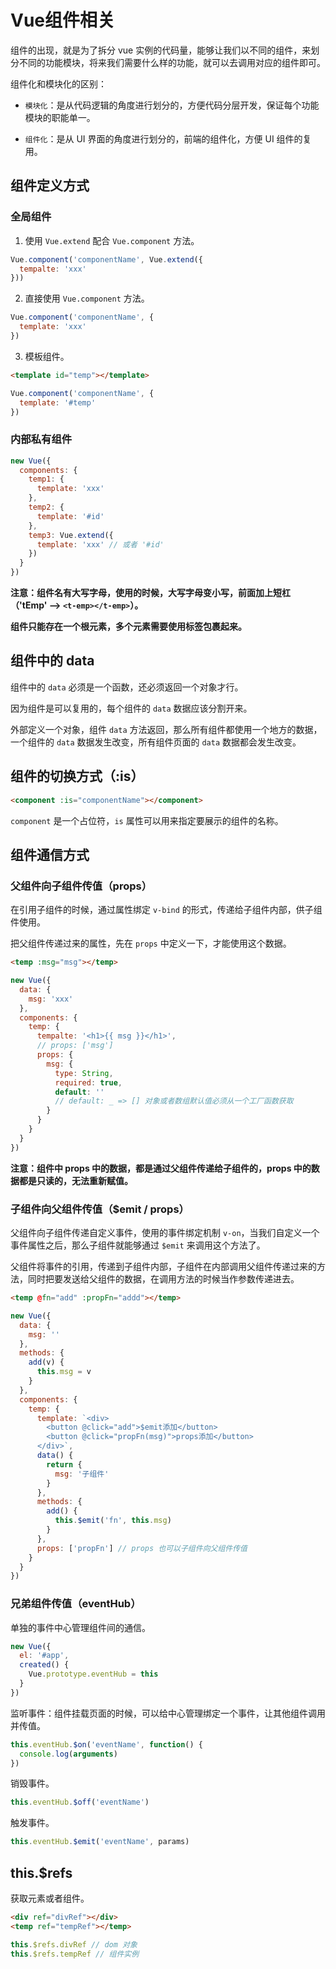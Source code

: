 # Vue组件相关

组件的出现，就是为了拆分 vue 实例的代码量，能够让我们以不同的组件，来划分不同的功能模块，将来我们需要什么样的功能，就可以去调用对应的组件即可。

组件化和模块化的区别：

- `模块化`：是从代码逻辑的角度进行划分的，方便代码分层开发，保证每个功能模块的职能单一。

- `组件化`：是从 UI 界面的角度进行划分的，前端的组件化，方便 UI 组件的复用。

## 组件定义方式

### 全局组件

1. 使用 `Vue.extend` 配合 `Vue.component` 方法。

```js
Vue.component('componentName', Vue.extend({
  tempalte: 'xxx'
}))
```

2. 直接使用 `Vue.component` 方法。

```js
Vue.component('componentName', {
  template: 'xxx'
})
```

3. 模板组件。

```html
<template id="temp"></template>
```

```js
Vue.component('componentName', {
  template: '#temp'
})
```

### 内部私有组件

```js
new Vue({
  components: {
    temp1: {
      template: 'xxx'
    },
    temp2: {
      template: '#id'
    },
    temp3: Vue.extend({
      template: 'xxx' // 或者 '#id'
    })
  }
})
```

**注意：组件名有大写字母，使用的时候，大写字母变小写，前面加上短杠（'tEmp' --> `<t-emp></t-emp>`）。**

**组件只能存在一个根元素，多个元素需要使用标签包裹起来。**

## 组件中的 data

组件中的 `data` 必须是一个函数，还必须返回一个对象才行。

因为组件是可以复用的，每个组件的 `data` 数据应该分割开来。

外部定义一个对象，组件 `data` 方法返回，那么所有组件都使用一个地方的数据，一个组件的 `data` 数据发生改变，所有组件页面的 `data` 数据都会发生改变。

## 组件的切换方式（:is）

```html
<component :is="componentName"></component>
```

`component` 是一个占位符，`is` 属性可以用来指定要展示的组件的名称。

## 组件通信方式

### 父组件向子组件传值（props）

在引用子组件的时候，通过属性绑定 `v-bind` 的形式，传递给子组件内部，供子组件使用。

把父组件传递过来的属性，先在 `props` 中定义一下，才能使用这个数据。

```html
<temp :msg="msg"></temp>
```

```js
new Vue({
  data: {
    msg: 'xxx'
  },
  components: {
    temp: {
      tempalte: '<h1>{{ msg }}</h1>',
      // props: ['msg']
      props: {
        msg: {
          type: String,
          required: true,
          default: ''
          // default: _ => [] 对象或者数组默认值必须从一个工厂函数获取
        }
      }
    }
  }
})
```

**注意：组件中 props 中的数据，都是通过父组件传递给子组件的，props 中的数据都是只读的，无法重新赋值。**

### 子组件向父组件传值（$emit / props）

父组件向子组件传递自定义事件，使用的事件绑定机制 `v-on`，当我们自定义一个事件属性之后，那么子组件就能够通过 `$emit` 来调用这个方法了。

父组件将事件的引用，传递到子组件内部，子组件在内部调用父组件传递过来的方法，同时把要发送给父组件的数据，在调用方法的时候当作参数传递进去。

```html
<temp @fn="add" :propFn="addd"></temp>
```

```js
new Vue({
  data: {
    msg: ''
  },
  methods: {
    add(v) {
      this.msg = v
    }
  },
  components: {
    temp: {
      template: `<div>
        <button @click="add">$emit添加</button>
        <button @click="propFn(msg)">props添加</button>
      </div>`,
      data() {
        return {
          msg: '子组件'
        }
      },
      methods: {
        add() {
          this.$emit('fn', this.msg)
        }
      },
      props: ['propFn'] // props 也可以子组件向父组件传值
    }
  }
})
```

### 兄弟组件传值（eventHub）

单独的事件中心管理组件间的通信。

```js
new Vue({
  el: '#app',
  created() {
    Vue.prototype.eventHub = this
  }
})
```

监听事件：组件挂载页面的时候，可以给中心管理绑定一个事件，让其他组件调用并传值。

```js
this.eventHub.$on('eventName', function() {
  console.log(arguments)
})
```

销毁事件。

```js
this.eventHub.$off('eventName')
```

触发事件。

```js
this.eventHub.$emit('eventName', params)
```

## this.$refs

获取元素或者组件。

```html
<div ref="divRef"></div>
<temp ref="tempRef"></temp>
```

```js
this.$refs.divRef // dom 对象
this.$refs.tempRef // 组件实例
```
